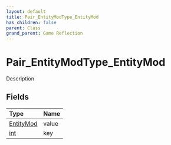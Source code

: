 ```yaml
---
layout: default
title: Pair_EntityModType_EntityMod
has_children: false
parent: Class
grand_parent: Game Reflection
---
```

# Pair_EntityModType_EntityMod
Description 

## Fields
| Type | Name |
|:-------------|:--------------|
| [EntityMod](/game-reflection/classes/entity_mod.md) | value |
| [int](/game-reflection/enums/int.md) | key |
